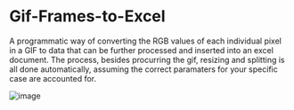 # Gif-Frames-to-Excel
A programmatic way of converting the RGB values of each individual pixel in a GIF to data that can be further processed and inserted into an excel document. The process, besides procurring the gif, resizing and splitting is all done automatically, assuming the correct paramaters for your specific case are accounted for.

![image](https://user-images.githubusercontent.com/107010803/205056554-e9f4eeee-58f0-4c6d-b2fe-12a11525db00.png)
